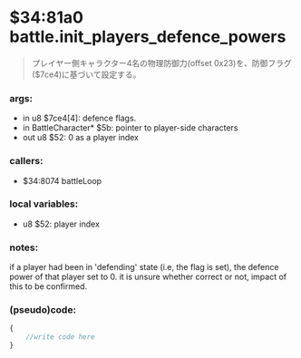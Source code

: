 ﻿
# $34:81a0 battle.init_players_defence_powers
> プレイヤー側キャラクター4名の物理防御力(offset 0x23)を、防御フラグ($7ce4)に基づいて設定する。

### args:
+	in u8 $7ce4[4]: defence flags.
+	in BattleCharacter* $5b: pointer to player-side characters
+	out u8 $52: 0 as a player index

### callers:
+	$34:8074 battleLoop

### local variables:
+	u8 $52: player index

### notes:
if a player had been in 'defending' state (i.e, the flag is set), the defence power of that player set to 0.
it is unsure whether correct or not, impact of this to be confirmed.

### (pseudo)code:
```js
{
	//write code here
}
```

